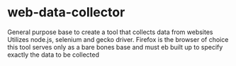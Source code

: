 # web-data-collector
General purpose base to create a tool that collects data from websites
Utilizes node.js, selenium and gecko driver. Firefox is the browser of choice
this tool serves only as a bare bones base and must eb built up to specify exactly the data to be collected
